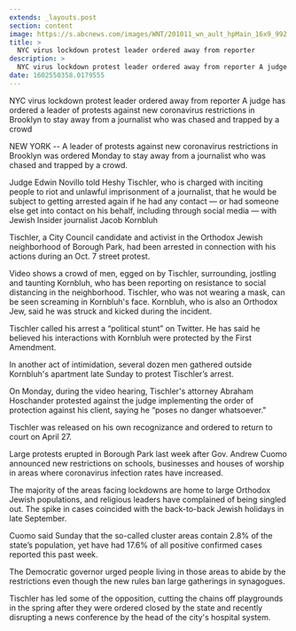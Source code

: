 ```yaml
--- 
extends: _layouts.post 
section: content 
image: https://s.abcnews.com/images/WNT/201011_wn_ault_hpMain_16x9_992.jpg 
title: > 
  NYC virus lockdown protest leader ordered away from reporter 
description: > 
  NYC virus lockdown protest leader ordered away from reporter A judge has ordered a leader of protests against new coronavirus restrictions in Brooklyn to stay away from a journalist who was chased and trapped by a crowdNEW YORK -- A leader of protests against new coronavirus restrictions in Brooklyn was ordered Monday to stay away from a journalist who was chased and trapped by a crowd.In another act of intimidation, several dozen men gathered outside Kornbluh's apartment late Sunday to protest Tischler’s arrest.Tischler was released on his own recognizance and ordered to return to court on April 27.Andrew Cuomo announced new restrictions on schools, businesses and houses of worship in areas where coronavirus infection rates have increased.The majority of the areas facing lockdowns are home to large Orthodox Jewish populations, and religious leaders have complained of being singled out. 
date: 1602550358.0179555 
--- 
```

NYC virus lockdown protest leader ordered away from reporter A judge has ordered a leader of protests against new coronavirus restrictions in Brooklyn to stay away from a journalist who was chased and trapped by a crowd

NEW YORK -- A leader of protests against new coronavirus restrictions in Brooklyn was ordered Monday to stay away from a journalist who was chased and trapped by a crowd.

Judge Edwin Novillo told Heshy Tischler, who is charged with inciting people to riot and unlawful imprisonment of a journalist, that he would be subject to getting arrested again if he had any contact — or had someone else get into contact on his behalf, including through social media — with Jewish Insider journalist Jacob Kornbluh

Tischler, a City Council candidate and activist in the Orthodox Jewish neighborhood of Borough Park, had been arrested in connection with his actions during an Oct. 7 street protest.

Video shows a crowd of men, egged on by Tischler, surrounding, jostling and taunting Kornbluh, who has been reporting on resistance to social distancing in the neighborhood. Tischler, who was not wearing a mask, can be seen screaming in Kornbluh's face. Kornbluh, who is also an Orthodox Jew, said he was struck and kicked during the incident.

Tischler called his arrest a “political stunt” on Twitter. He has said he believed his interactions with Kornbluh were protected by the First Amendment.

In another act of intimidation, several dozen men gathered outside Kornbluh's apartment late Sunday to protest Tischler’s arrest.

On Monday, during the video hearing, Tischler's attorney Abraham Hoschander protested against the judge implementing the order of protection against his client, saying he “poses no danger whatsoever."

Tischler was released on his own recognizance and ordered to return to court on April 27.

Large protests erupted in Borough Park last week after Gov. Andrew Cuomo announced new restrictions on schools, businesses and houses of worship in areas where coronavirus infection rates have increased.

The majority of the areas facing lockdowns are home to large Orthodox Jewish populations, and religious leaders have complained of being singled out. The spike in cases coincided with the back-to-back Jewish holidays in late September.

Cuomo said Sunday that the so-called cluster areas contain 2.8% of the state’s population, yet have had 17.6% of all positive confirmed cases reported this past week.

The Democratic governor urged people living in those areas to abide by the restrictions even though the new rules ban large gatherings in synagogues.

Tischler has led some of the opposition, cutting the chains off playgrounds in the spring after they were ordered closed by the state and recently disrupting a news conference by the head of the city's hospital system.